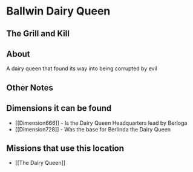 # Ballwin Dairy Queen
## The Grill and Kill

## About
A dairy queen that found its way into being corrupted by evil

## Other Notes

## Dimensions it can be found
- [[Dimension666]] - Is the Dairy Queen Headquarters lead by Berloga
- [[Dimension728]] - Was the base for Berlinda the Dairy Queen

## Missions that use this location
- [[The Dairy Queen]]